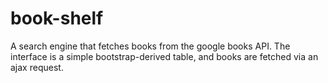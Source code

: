 # book-shelf
A search engine that fetches books from the google books API.
The interface is a simple bootstrap-derived table, and books are fetched via
an ajax request.
